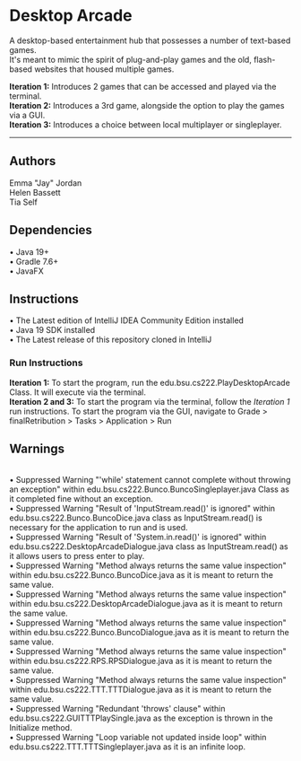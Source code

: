 # Desktop Arcade
A desktop-based entertainment hub that possesses a number of text-based games.
<br>It's meant to mimic the spirit of plug-and-play games and the old, flash-based websites that housed multiple games.
<p><b>Iteration 1:</b> Introduces 2 games that can be accessed and played via the terminal.
<br><b>Iteration 2:</b> Introduces a 3rd game, alongside the option to play the games via a GUI.
<br><b>Iteration 3:</b> Introduces a choice between local multiplayer or singleplayer.
</p>
<hr>
<h2>Authors</h2>
Emma "Jay" Jordan
<br>Helen Bassett
<br>Tia Self

<h2>Dependencies</h2>
• Java 19+
<br>• Gradle 7.6+
<br>• JavaFX

<h2>Instructions</h2>
• The Latest edition of IntelliJ IDEA Community Edition installed
<br>• Java 19 SDK installed
<br>• The Latest release of this repository cloned in IntelliJ
<h3>Run Instructions</h3>
<b>Iteration 1:</b> To start the program, run the edu.bsu.cs222.PlayDesktopArcade Class. It will execute via the terminal.
<br><b>Iteration 2 and 3:</b> To start the program via the terminal, follow the <i>Iteration 1</i> run instructions. To start the program via the GUI, navigate to Grade > finalRetribution > Tasks > Application > Run

<h2>Warnings</h2>
<br>• Suppressed Warning "'while' statement cannot complete without throwing an exception" within edu.bsu.cs222.Bunco.BuncoSingleplayer.java Class as it completed fine without an exception.
<br>• Suppressed Warning "Result of 'InputStream.read()' is ignored" within edu.bsu.cs222.Bunco.BuncoDice.java class as InputStream.read() is necessary for the application to run and is used.
<br>• Suppressed Warning "Result of 'System.in.read()' is ignored" within edu.bsu.cs222.DesktopArcadeDialogue.java class as InputStream.read() as it allows users to press enter to play.
<br>• Suppressed Warning "Method always returns the same value inspection" within edu.bsu.cs222.Bunco.BuncoDice.java as it is meant to return the same value.
<br>• Suppressed Warning "Method always returns the same value inspection" within edu.bsu.cs222.DesktopArcadeDialogue.java as it is meant to return the same value.
<br>• Suppressed Warning "Method always returns the same value inspection" within edu.bsu.cs222.Bunco.BuncoDialogue.java as it is meant to return the same value.
<br>• Suppressed Warning "Method always returns the same value inspection" within edu.bsu.cs222.RPS.RPSDialogue.java as it is meant to return the same value.
<br>• Suppressed Warning "Method always returns the same value inspection" within edu.bsu.cs222.TTT.TTTDialogue.java as it is meant to return the same value.
<br>• Suppressed Warning "Redundant 'throws' clause" within edu.bsu.cs222.GUITTTPlaySingle.java as the exception is thrown in the Initialize method.
<br>• Suppressed Warning "Loop variable not updated inside loop" within edu.bsu.cs222.TTT.TTTSingleplayer.java as it is an infinite loop.



